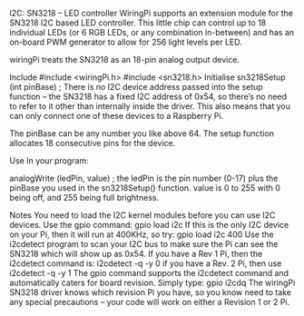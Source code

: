 I2C: SN3218 – LED controller
WiringPi supports an extension module for the SN3218 I2C based LED controller. This little chip can control up to 18 individual LEDs (or 6 RGB LEDs, or any combination in-between) and has an on-board PWM generator to allow for 256 light levels per LED.

wiringPi treats the SN3218 as an 18-pin analog output device.

Include
#include <wiringPi.h>
#include <sn3218.h>
Initialise
sn3218Setup (int pinBase) ;
There is no I2C device address passed into the setup function – the SN3218 has a fixed I2C address of 0x54, so there’s no need to refer to it other than internally inside the driver. This also means that you can only connect one of these devices to a Raspberry Pi.

The pinBase can be any number you like above 64. The setup function allocates 18 consecutive pins for the device.

Use
In your program:

analogWrite (ledPin, value) ;
the ledPin is the pin number (0-17) plus the pinBase you used in the sn3218Setup() function. value is 0 to 255 with 0 being off, and 255 being full brightness.

Notes
You need to load the I2C kernel modules before you can use I2C devices. Use the gpio command: gpio load i2c
If this is the only I2C device on your Pi, then it will run at 400KHz, so try: gpio load i2c 400
Use the i2cdetect program to scan your I2C bus to make sure the Pi can see the SN3218 which will show up as 0x54.
If you have a Rev 1 Pi, then the i2cdetect command is: i2cdetect -q -y 0 if you have a Rev. 2 Pi, then use i2cdetect -q -y 1
The gpio command supports the i2cdetect command and automatically caters for board revision. Simply type: gpio i2cdq
The wiringPi SN3218 driver knows which revision Pi you have, so you know need to take any special precautions – your code will work on either a Revision 1 or 2 Pi.